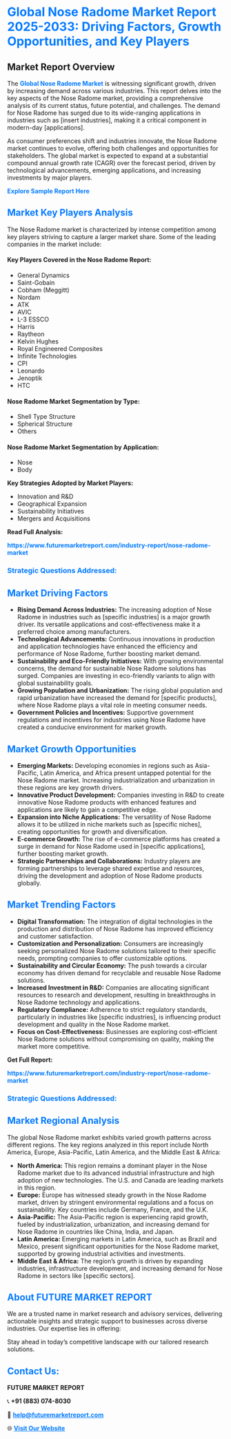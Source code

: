 <h1 style="color: #007BFF;">Global Nose Radome Market Report 2025-2033: Driving Factors, Growth Opportunities, and Key Players</h1>

<section id="overview">
<h2>Market Report Overview</h2>
<p>The <a href="https://www.futuremarketreport.com/industry-report/nose-radome-market" style="color: #007BFF; text-decoration: none;"><strong>Global Nose Radome Market</strong></a> is witnessing significant growth, driven by increasing demand across various industries. This report delves into the key aspects of the Nose Radome market, providing a comprehensive analysis of its current status, future potential, and challenges. The demand for Nose Radome has surged due to its wide-ranging applications in industries such as [insert industries], making it a critical component in modern-day [applications].</p>
<p>As consumer preferences shift and industries innovate, the Nose Radome market continues to evolve, offering both challenges and opportunities for stakeholders. The global market is expected to expand at a substantial compound annual growth rate (CAGR) over the forecast period, driven by technological advancements, emerging applications, and increasing investments by major players.</p>
</section>

<section id="overview">
<p><a href="https://www.futuremarketreport.com/request-sample/reportId=40614" style="color: #007BFF; text-decoration: none;"><strong>Explore Sample Report Here</strong></a></p>
</section>

<section id="key-players">
<h2 style="color: #007BFF;">Market Key Players Analysis</h2>
<p>The Nose Radome market is characterized by intense competition among key players striving to capture a larger market share. Some of the leading companies in the market include:</p>
<h4>Key Players Covered in the Nose Radome Report:</h4>
<ul><li>General Dynamics</li><li>Saint-Gobain</li><li>Cobham (Meggitt)</li><li>Nordam</li><li>ATK</li><li>AVIC</li><li>L-3 ESSCO</li><li>Harris</li><li>Raytheon</li><li>Kelvin Hughes</li><li>Royal Engineered Composites</li><li>Infinite Technologies</li><li>CPI</li><li>Leonardo</li><li>Jenoptik</li><li>HTC</li></ul>
<h4>Nose Radome Market Segmentation by Type:</h4>
<ul><li>Shell Type Structure</li><li>Spherical Structure</li><li>Others</li></ul>

<h4>Nose Radome Market Segmentation by Application:</h4>
<ul><li>Nose</li><li>Body</li></ul>
<p><strong>Key Strategies Adopted by Market Players:</strong></p>
<ul>
<li>Innovation and R&D</li>
<li>Geographical Expansion</li>
<li>Sustainability Initiatives</li>
<li>Mergers and Acquisitions</li>
</ul>
</section>

<section>
<p><strong>Read Full Analysis: </strong></p><a href="https://www.futuremarketreport.com/industry-report/nose-radome-market" style="color: #007BFF; text-decoration: none;"><strong>https://www.futuremarketreport.com/industry-report/nose-radome-market</strong></a>
<h3 style="color: #007BFF;">Strategic Questions Addressed:</h3>
</section>

<section id="driving-factors">
<h2 style="color: #007BFF;">Market Driving Factors</h2>
<ul>
<li><strong>Rising Demand Across Industries:</strong> The increasing adoption of Nose Radome in industries such as [specific industries] is a major growth driver. Its versatile applications and cost-effectiveness make it a preferred choice among manufacturers.</li>
<li><strong>Technological Advancements:</strong> Continuous innovations in production and application technologies have enhanced the efficiency and performance of Nose Radome, further boosting market demand.</li>
<li><strong>Sustainability and Eco-Friendly Initiatives:</strong> With growing environmental concerns, the demand for sustainable Nose Radome solutions has surged. Companies are investing in eco-friendly variants to align with global sustainability goals.</li>
<li><strong>Growing Population and Urbanization:</strong> The rising global population and rapid urbanization have increased the demand for [specific products], where Nose Radome plays a vital role in meeting consumer needs.</li>
<li><strong>Government Policies and Incentives:</strong> Supportive government regulations and incentives for industries using Nose Radome have created a conducive environment for market growth.</li>
</ul>
</section>

<section id="growth-opportunities">
<h2 style="color: #007BFF;">Market Growth Opportunities</h2>
<ul>
<li><strong>Emerging Markets:</strong> Developing economies in regions such as Asia-Pacific, Latin America, and Africa present untapped potential for the Nose Radome market. Increasing industrialization and urbanization in these regions are key growth drivers.</li>
<li><strong>Innovative Product Development:</strong> Companies investing in R&D to create innovative Nose Radome products with enhanced features and applications are likely to gain a competitive edge.</li>
<li><strong>Expansion into Niche Applications:</strong> The versatility of Nose Radome allows it to be utilized in niche markets such as [specific niches], creating opportunities for growth and diversification.</li>
<li><strong>E-commerce Growth:</strong> The rise of e-commerce platforms has created a surge in demand for Nose Radome used in [specific applications], further boosting market growth.</li>
<li><strong>Strategic Partnerships and Collaborations:</strong> Industry players are forming partnerships to leverage shared expertise and resources, driving the development and adoption of Nose Radome products globally.</li>
</ul>
</section>

<section id="trending-factors">
<h2 style="color: #007BFF;">Market Trending Factors</h2>
<ul>
<li><strong>Digital Transformation:</strong> The integration of digital technologies in the production and distribution of Nose Radome has improved efficiency and customer satisfaction.</li>
<li><strong>Customization and Personalization:</strong> Consumers are increasingly seeking personalized Nose Radome solutions tailored to their specific needs, prompting companies to offer customizable options.</li>
<li><strong>Sustainability and Circular Economy:</strong> The push towards a circular economy has driven demand for recyclable and reusable Nose Radome solutions.</li>
<li><strong>Increased Investment in R&D:</strong> Companies are allocating significant resources to research and development, resulting in breakthroughs in Nose Radome technology and applications.</li>
<li><strong>Regulatory Compliance:</strong> Adherence to strict regulatory standards, particularly in industries like [specific industries], is influencing product development and quality in the Nose Radome market.</li>
<li><strong>Focus on Cost-Effectiveness:</strong> Businesses are exploring cost-efficient Nose Radome solutions without compromising on quality, making the market more competitive.</li>
</ul>
</section>

<section>
<p><strong>Get Full Report: </strong></p><a href="https://www.futuremarketreport.com/industry-report/nose-radome-market" style="color: #007BFF; text-decoration: none;"><strong>https://www.futuremarketreport.com/industry-report/nose-radome-market</strong></a>
<h3 style="color: #007BFF;">Strategic Questions Addressed:</h3>
</section>


<section id="regional-analysis">
<h2 style="color: #007BFF;">Market Regional Analysis</h2>
<p>The global Nose Radome market exhibits varied growth patterns across different regions. The key regions analyzed in this report include North America, Europe, Asia-Pacific, Latin America, and the Middle East & Africa:</p>
<ul>
<li><strong>North America:</strong> This region remains a dominant player in the Nose Radome market due to its advanced industrial infrastructure and high adoption of new technologies. The U.S. and Canada are leading markets in this region.</li>
<li><strong>Europe:</strong> Europe has witnessed steady growth in the Nose Radome market, driven by stringent environmental regulations and a focus on sustainability. Key countries include Germany, France, and the U.K.</li>
<li><strong>Asia-Pacific:</strong> The Asia-Pacific region is experiencing rapid growth, fueled by industrialization, urbanization, and increasing demand for Nose Radome in countries like China, India, and Japan.</li>
<li><strong>Latin America:</strong> Emerging markets in Latin America, such as Brazil and Mexico, present significant opportunities for the Nose Radome market, supported by growing industrial activities and investments.</li>
<li><strong>Middle East & Africa:</strong> The region’s growth is driven by expanding industries, infrastructure development, and increasing demand for Nose Radome in sectors like [specific sectors].</li>
</ul>
</section>

<footer>
<h2 style="color: #007BFF;">About FUTURE MARKET REPORT</h2>
<p>We are a trusted name in market research and advisory services, delivering actionable insights and strategic support to businesses across diverse industries. Our expertise lies in offering:</p>

<p>Stay ahead in today’s competitive landscape with our tailored research solutions.</p>

<h2 style="color: #007BFF;">Contact Us:</h2>
<p><strong>FUTURE MARKET REPORT</strong></p>
<p>📞 <strong>+91 (883) 074-8030</strong></p>
<p>📧 <strong><a href="mailto:help@futuremarketreport.com" style="color: #007BFF;">help@futuremarketreport.com</a></strong></p>
<p>🌐 <strong><a href="https://www.futuremarketreport.com/" style="color: #007BFF;">Visit Our Website</a></strong></p>
</footer>